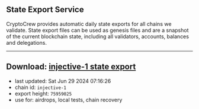 ## State Export Service
CryptoCrew provides automatic daily state exports for all chains we validate. State export files can be used as genesis files and are a snapshot of the current blockchain state, including all validators, accounts, balances and delegations.

---
**Download: [injective-1 state export](https://dl-eu2.ccvalidators.com/SERVICE/injective/injective-1_export_75959025.json)**
---

- last updated: Sat Jun 29 2024 07:16:26
- chain id: `injective-1`
- export height: `75959025`
- use for: airdrops, local tests, chain recovery

